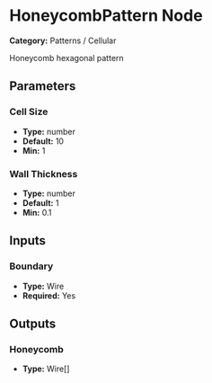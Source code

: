 
# HoneycombPattern Node

**Category:** Patterns / Cellular

Honeycomb hexagonal pattern

## Parameters


### Cell Size
- **Type:** number
- **Default:** 10
- **Min:** 1




### Wall Thickness
- **Type:** number
- **Default:** 1
- **Min:** 0.1




## Inputs


### Boundary
- **Type:** Wire
- **Required:** Yes



## Outputs


### Honeycomb
- **Type:** Wire[]





